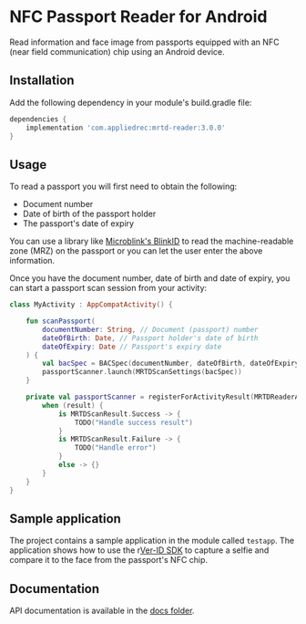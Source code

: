 # NFC Passport Reader for Android

Read information and face image from passports equipped with an NFC (near field communication) chip using an Android device.

## Installation

Add the following dependency in your module's build.gradle file:

```groovy
dependencies {
    implementation 'com.appliedrec:mrtd-reader:3.0.0'
}
```
## Usage

To read a passport you will first need to obtain the following:

- Document number
- Date of birth of the passport holder
- The passport's date of expiry

You can use a library like [Microblink's BlinkID](https://github.com/BlinkID/blinkid-android) to read the machine-readable zone (MRZ) on the passport or you can let the user enter the above information.

Once you have the document number, date of birth and date of expiry, you can start a passport scan session from your activity:

```kotlin
class MyActivity : AppCompatActivity() {

    fun scanPassport(
        documentNumber: String, // Document (passport) number
        dateOfBirth: Date, // Passport holder's date of birth
        dateOfExpiry: Date // Passport's expiry date
    ) {
        val bacSpec = BACSpec(documentNumber, dateOfBirth, dateOfExpiry)
        passportScanner.launch(MRTDScanSettings(bacSpec))
    }

    private val passportScanner = registerForActivityResult(MRTDReaderActivityResultContract()) { result ->
        when (result) {
            is MRTDScanResult.Success -> {
                TODO("Handle success result")
            }
            is MRTDScanResult.Failure -> {
                TODO("Handle error")
            }
            else -> {}
        }
    }
}
```

## Sample application

The project contains a sample application in the module called `testapp`. The application shows how to use the r[Ver-ID SDK](https://github.com/AppliedRecognition/Face-Capture-Android) to capture a selfie and compare it to the face from the passport's NFC chip.

## Documentation

API documentation is available in the [docs folder](https://appliedrecognition.github.io/Passport-Reader-Android/-m-r-t-d%20-reader/com.appliedrec.mrtdreader/index.html).